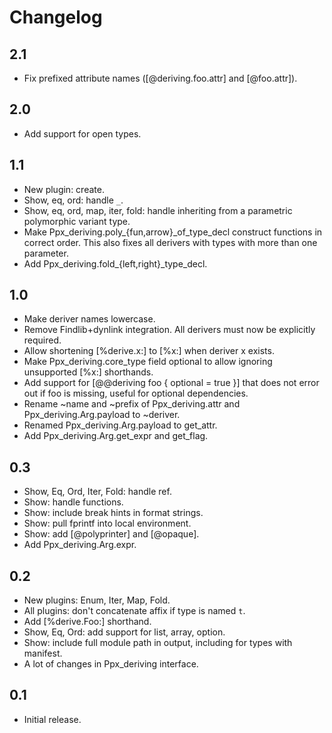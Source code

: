 Changelog
=========

2.1
---

  * Fix prefixed attribute names ([@deriving.foo.attr] and [@foo.attr]).

2.0
---

  * Add support for open types.

1.1
---

  * New plugin: create.
  * Show, eq, ord: handle `_`.
  * Show, eq, ord, map, iter, fold: handle inheriting from a parametric
    polymorphic variant type.
  * Make Ppx_deriving.poly_{fun,arrow}_of_type_decl construct functions
    in correct order. This also fixes all derivers with types with
    more than one parameter.
  * Add Ppx_deriving.fold_{left,right}_type_decl.

1.0
---

  * Make deriver names lowercase.
  * Remove Findlib+dynlink integration. All derivers must now be
    explicitly required.
  * Allow shortening [%derive.x:] to [%x:] when deriver x exists.
  * Make Ppx_deriving.core_type field optional to allow ignoring
    unsupported [%x:] shorthands.
  * Add support for [@@deriving foo { optional = true }] that does
    not error out if foo is missing, useful for optional dependencies.
  * Rename ~name and ~prefix of Ppx_deriving.attr and
    Ppx_deriving.Arg.payload to ~deriver.
  * Renamed Ppx_deriving.Arg.payload to get_attr.
  * Add Ppx_deriving.Arg.get_expr and get_flag.

0.3
---

  * Show, Eq, Ord, Iter, Fold: handle ref.
  * Show: handle functions.
  * Show: include break hints in format strings.
  * Show: pull fprintf into local environment.
  * Show: add [@polyprinter] and [@opaque].
  * Add Ppx_deriving.Arg.expr.

0.2
---

  * New plugins: Enum, Iter, Map, Fold.
  * All plugins: don't concatenate affix if type is named `t`.
  * Add [%derive.Foo:] shorthand.
  * Show, Eq, Ord: add support for list, array, option.
  * Show: include full module path in output, including for types with manifest.
  * A lot of changes in Ppx_deriving interface.

0.1
---

  * Initial release.
